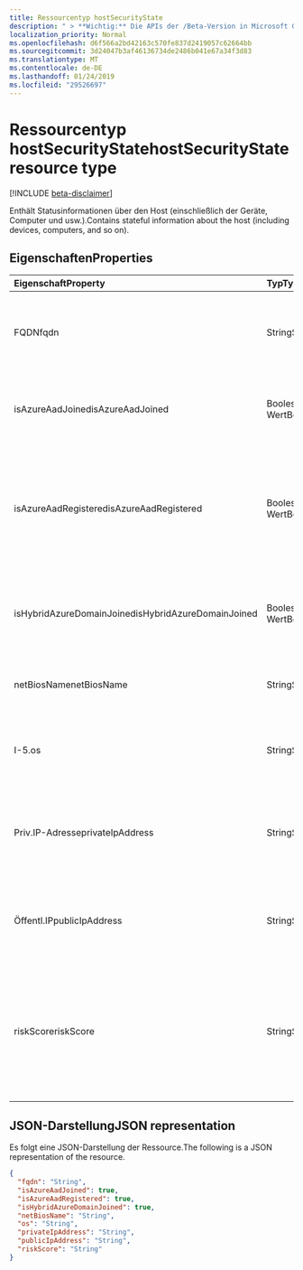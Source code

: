 ```yaml
---
title: Ressourcentyp hostSecurityState
description: " > **Wichtig:** Die APIs der /Beta-Version in Microsoft Graph befinden sich in der Vorschau und können Änderungen unterliegen. Die Verwendung dieser APIs in Produktionsanwendungen wird nicht unterstützt."
localization_priority: Normal
ms.openlocfilehash: d6f566a2bd42163c570fe837d2419057c62664bb
ms.sourcegitcommit: 3d24047b3af46136734de2486b041e67a34f3d83
ms.translationtype: MT
ms.contentlocale: de-DE
ms.lasthandoff: 01/24/2019
ms.locfileid: "29526697"
---
```

# <a name="hostsecuritystate-resource-type"></a><span data-ttu-id="64e29-104">Ressourcentyp hostSecurityState</span><span class="sxs-lookup"><span data-stu-id="64e29-104">hostSecurityState resource type</span></span>

 [!INCLUDE [beta-disclaimer](../../includes/beta-disclaimer.md)]

<span data-ttu-id="64e29-105">Enthält Statusinformationen über den Host (einschließlich der Geräte, Computer und usw.).</span><span class="sxs-lookup"><span data-stu-id="64e29-105">Contains stateful information about the host (including devices, computers, and so on).</span></span>

## <a name="properties"></a><span data-ttu-id="64e29-106">Eigenschaften</span><span class="sxs-lookup"><span data-stu-id="64e29-106">Properties</span></span>

| <span data-ttu-id="64e29-107">Eigenschaft</span><span class="sxs-lookup"><span data-stu-id="64e29-107">Property</span></span>   | <span data-ttu-id="64e29-108">Typ</span><span class="sxs-lookup"><span data-stu-id="64e29-108">Type</span></span>|<span data-ttu-id="64e29-109">Beschreibung</span><span class="sxs-lookup"><span data-stu-id="64e29-109">Description</span></span>|
|:---------------|:--------|:----------|
|<span data-ttu-id="64e29-110">FQDN</span><span class="sxs-lookup"><span data-stu-id="64e29-110">fqdn</span></span>|<span data-ttu-id="64e29-111">String</span><span class="sxs-lookup"><span data-stu-id="64e29-111">String</span></span>|<span data-ttu-id="64e29-112">Host-FQDN (Fully Qualified Domain Name) (beispielsweise machine.company.com).</span><span class="sxs-lookup"><span data-stu-id="64e29-112">Host FQDN (Fully Qualified Domain Name) (for example, machine.company.com).</span></span>|
|<span data-ttu-id="64e29-113">isAzureAadJoined</span><span class="sxs-lookup"><span data-stu-id="64e29-113">isAzureAadJoined</span></span>|<span data-ttu-id="64e29-114">Boolescher Wert</span><span class="sxs-lookup"><span data-stu-id="64e29-114">Boolean</span></span>|<span data-ttu-id="64e29-115">True, wenn der Host Domäne Azure Active Directory Domain Services beigetreten ist.</span><span class="sxs-lookup"><span data-stu-id="64e29-115">True if the host is domain joined to Azure Active Directory Domain Services.</span></span>|
|<span data-ttu-id="64e29-116">isAzureAadRegistered</span><span class="sxs-lookup"><span data-stu-id="64e29-116">isAzureAadRegistered</span></span>|<span data-ttu-id="64e29-117">Boolescher Wert</span><span class="sxs-lookup"><span data-stu-id="64e29-117">Boolean</span></span>|<span data-ttu-id="64e29-118">True, wenn der Host mit Azure Active Directory Gerät-Registrierung (BYOD Geräte - d. h., nicht vollständig durch Enterprise verwaltet) registriert.</span><span class="sxs-lookup"><span data-stu-id="64e29-118">True if the host registered with Azure Active Directory Device Registration (BYOD devices - that is, not fully managed by enterprise).</span></span>|
|<span data-ttu-id="64e29-119">isHybridAzureDomainJoined</span><span class="sxs-lookup"><span data-stu-id="64e29-119">isHybridAzureDomainJoined</span></span>|<span data-ttu-id="64e29-120">Boolescher Wert</span><span class="sxs-lookup"><span data-stu-id="64e29-120">Boolean</span></span>|<span data-ttu-id="64e29-121">True, wenn der Host der Domäne mit einer lokalen Active Directory-Domäne verbunden ist.</span><span class="sxs-lookup"><span data-stu-id="64e29-121">True if the host is domain joined to an on-premises Active Directory domain.</span></span>|
|<span data-ttu-id="64e29-122">netBiosName</span><span class="sxs-lookup"><span data-stu-id="64e29-122">netBiosName</span></span>|<span data-ttu-id="64e29-123">String</span><span class="sxs-lookup"><span data-stu-id="64e29-123">String</span></span>|<span data-ttu-id="64e29-124">Der Name der lokalen Host ohne den DNS-Domänennamen.</span><span class="sxs-lookup"><span data-stu-id="64e29-124">The local host name, without the DNS domain name.</span></span>|
|<span data-ttu-id="64e29-125">I-5.</span><span class="sxs-lookup"><span data-stu-id="64e29-125">os</span></span>|<span data-ttu-id="64e29-126">String</span><span class="sxs-lookup"><span data-stu-id="64e29-126">String</span></span>|<span data-ttu-id="64e29-127">Host-Betriebssystem.</span><span class="sxs-lookup"><span data-stu-id="64e29-127">Host Operating System.</span></span> <span data-ttu-id="64e29-128">(Z. B. Windows10, Mac OS, RHEL, usw.).</span><span class="sxs-lookup"><span data-stu-id="64e29-128">(For example, Windows10, MacOS, RHEL, etc.).</span></span>|
|<span data-ttu-id="64e29-129">Priv.IP-Adresse</span><span class="sxs-lookup"><span data-stu-id="64e29-129">privateIpAddress</span></span>|<span data-ttu-id="64e29-130">String</span><span class="sxs-lookup"><span data-stu-id="64e29-130">String</span></span>|<span data-ttu-id="64e29-131">Private (nicht-routingfähige) IPv4 oder IPv6-Adresse (siehe [RFC 1918](https://tools.ietf.org/html/rfc1918)) zum Zeitpunkt der Warnung.</span><span class="sxs-lookup"><span data-stu-id="64e29-131">Private (not routable) IPv4 or IPv6 address (see [RFC 1918](https://tools.ietf.org/html/rfc1918)) at the time of the alert.</span></span>|
|<span data-ttu-id="64e29-132">Öffentl.IP</span><span class="sxs-lookup"><span data-stu-id="64e29-132">publicIpAddress</span></span>|<span data-ttu-id="64e29-133">String</span><span class="sxs-lookup"><span data-stu-id="64e29-133">String</span></span>|<span data-ttu-id="64e29-134">Öffentlich routingfähige IPv4 oder IPv6-Adresse (siehe [RFC 1918](https://tools.ietf.org/html/rfc1918)) zum Zeitpunkt der Warnung.</span><span class="sxs-lookup"><span data-stu-id="64e29-134">Publicly routable IPv4 or IPv6 address (see [RFC 1918](https://tools.ietf.org/html/rfc1918)) at time of the alert.</span></span>|
|<span data-ttu-id="64e29-135">riskScore</span><span class="sxs-lookup"><span data-stu-id="64e29-135">riskScore</span></span>|<span data-ttu-id="64e29-136">String</span><span class="sxs-lookup"><span data-stu-id="64e29-136">String</span></span>|<span data-ttu-id="64e29-137">Provider-generiert/berechnet Risiko Bewertung des Hosts.</span><span class="sxs-lookup"><span data-stu-id="64e29-137">Provider-generated/calculated risk score of the host.</span></span>  <span data-ttu-id="64e29-138">Empfohlene Wertebereich von 0 bis 1, die den Prozentsatz entspricht.</span><span class="sxs-lookup"><span data-stu-id="64e29-138">Recommended value range of 0-1, which equates to a percentage.</span></span>|

## <a name="json-representation"></a><span data-ttu-id="64e29-139">JSON-Darstellung</span><span class="sxs-lookup"><span data-stu-id="64e29-139">JSON representation</span></span>

<span data-ttu-id="64e29-140">Es folgt eine JSON-Darstellung der Ressource.</span><span class="sxs-lookup"><span data-stu-id="64e29-140">The following is a JSON representation of the resource.</span></span>

<!-- {
  "blockType": "resource",
  "optionalProperties": [

  ],
  "@odata.type": "microsoft.graph.hostSecurityState"
}-->

```json
{
  "fqdn": "String",
  "isAzureAadJoined": true,
  "isAzureAadRegistered": true,
  "isHybridAzureDomainJoined": true,
  "netBiosName": "String",
  "os": "String",
  "privateIpAddress": "String",
  "publicIpAddress": "String",
  "riskScore": "String"
}

```

<!-- uuid: 8fcb5dbc-d5aa-4681-8e31-b001d5168d79
2015-10-25 14:57:30 UTC -->
<!--
{
  "type": "#page.annotation",
  "description": "hostSecurityState resource",
  "keywords": "",
  "section": "documentation",
  "tocPath": "",
  "suppressions": [
    "Error: /api-reference/beta/resources/hostsecuritystate.md:\r\n      Exception processing links.\r\n    System.ArgumentException: Link Definition was null. Link text: !INCLUDE [beta-disclaimer](../../includes/beta-disclaimer.md)\r\n      at ApiDoctor.Validation.DocFile.get_LinkDestinations()\r\n      at ApiDoctor.Validation.DocSet.ValidateLinks(Boolean includeWarnings, String[] relativePathForFiles, IssueLogger issues, Boolean requireFilenameCaseMatch, Boolean printOrphanedFiles)"
  ]
}
-->

